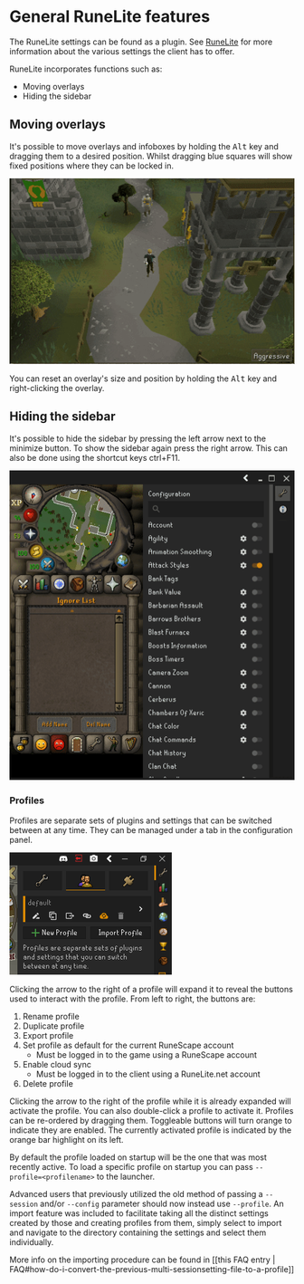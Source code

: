 # General RuneLite features
The RuneLite settings can be found as a plugin. See [RuneLite](https://github.com/runelite/runelite/wiki/RuneLite) for more information about the various settings the client has to offer.

RuneLite incorporates functions such as:
* Moving overlays
* Hiding the sidebar

## Moving overlays
It's possible to move overlays and infoboxes by holding the <kbd>Alt</kbd> key and dragging them to a desired position. Whilst dragging blue squares will show fixed positions where they can be locked in.

![](img/general-features/general_features_moving_overlays.gif)

You can reset an overlay's size and position by holding the <kbd>Alt</kbd> key and right-clicking the overlay.

## Hiding the sidebar
It's possible to hide the sidebar by pressing the left arrow next to the minimize button. To show the sidebar again press the right arrow. This can also be done using the shortcut keys ctrl+F11.

![](img/general-features/general_features_sidebar.gif)

### Profiles

Profiles are separate sets of plugins and settings that can be switched between at any time. They can be managed under a tab in the configuration panel.

![](img/profiles.png)

Clicking the arrow to the right of a profile will expand it to reveal the buttons used to interact with the profile. From left to right, the buttons are: 
 1. Rename profile
 2. Duplicate profile
 3. Export profile
 4. Set profile as default for the current RuneScape account
     - Must be logged in to the game using a RuneScape account
 5. Enable cloud sync
     - Must be logged in to the client using a RuneLite.net account
 6. Delete profile
 
Clicking the arrow to the right of the profile while it is already expanded will activate the profile. You can also double-click a profile to activate it. Profiles can be re-ordered by dragging them. Toggleable buttons will turn orange to indicate they are enabled. The currently activated profile is indicated by the orange bar highlight on its left.

By default the profile loaded on startup will be the one that was most recently active. To load a specific profile on startup you can pass `--profile=<profilename>` to the launcher.

Advanced users that previously utilized the old method of passing a `--session` and/or `--config` parameter should now instead use `--profile`.  An import feature was included to facilitate taking all the distinct settings created by those and creating profiles from them, simply select to import and navigate to the directory containing the settings and select them individually. 

More info on the importing procedure can be found in [[this FAQ entry | FAQ#how-do-i-convert-the-previous-multi-sessionsetting-file-to-a-profile]]
